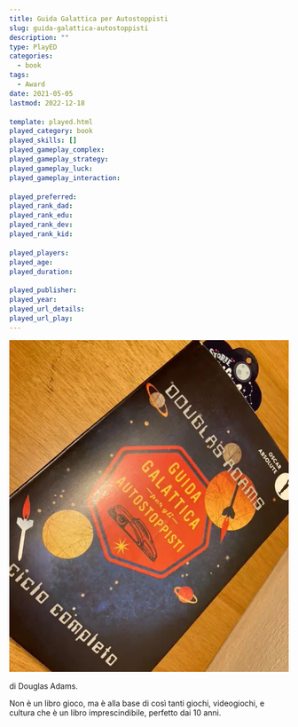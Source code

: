 ```yaml
---
title: Guida Galattica per Autostoppisti
slug: guida-galattica-autostoppisti
description: ""
type: PlayED
categories:
  - book
tags:
  - Award
date: 2021-05-05
lastmod: 2022-12-18

template: played.html
played_category: book
played_skills: []
played_gameplay_complex:
played_gameplay_strategy:
played_gameplay_luck:
played_gameplay_interaction:

played_preferred:
played_rank_dad: 
played_rank_edu:
played_rank_dev:
played_rank_kid: 

played_players: 
played_age: 
played_duration: 

played_publisher: 
played_year: 
played_url_details: 
played_url_play: 
---
```


![](img/guida_galattica_autostoppisti.webp)

di Douglas Adams.

Non è un libro gioco, ma è alla base di così tanti giochi, videogiochi, e cultura che è un libro imprescindibile, perfetto dai 10 anni.
